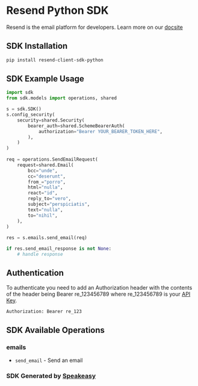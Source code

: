 # Resend Python SDK

Resend is the email platform for developers. Learn more on our [docsite](https://resend.com/docs/api-reference/concepts) 

<!-- Start SDK Installation -->
## SDK Installation

```bash
pip install resend-client-sdk-python
```
<!-- End SDK Installation -->

## SDK Example Usage
<!-- Start SDK Example Usage -->
```python
import sdk
from sdk.models import operations, shared

s = sdk.SDK()
s.config_security(
    security=shared.Security(
        bearer_auth=shared.SchemeBearerAuth(
            authorization="Bearer YOUR_BEARER_TOKEN_HERE",
        ),
    )
)
   
req = operations.SendEmailRequest(
    request=shared.Email(
        bcc="unde",
        cc="deserunt",
        from_="porro",
        html="nulla",
        react="id",
        reply_to="vero",
        subject="perspiciatis",
        text="nulla",
        to="nihil",
    ),
)
    
res = s.emails.send_email(req)

if res.send_email_response is not None:
    # handle response
```
<!-- End SDK Example Usage -->

## Authentication
To authenticate you need to add an Authorization header with the contents of the header being Bearer re_123456789 where re_123456789 is your [API Key](https://resend.com/login?redirectedFrom=%2Fapi-keys).

```bash
Authorization: Bearer re_123
```

<!-- Start SDK Available Operations -->
## SDK Available Operations


### emails

* `send_email` - Send an email
<!-- End SDK Available Operations -->

### SDK Generated by [Speakeasy](https://docs.speakeasyapi.dev/docs/using-speakeasy/client-sdks)
